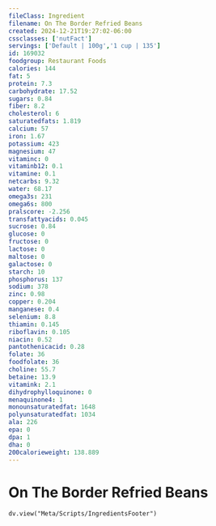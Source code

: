 ```yaml
---
fileClass: Ingredient
filename: On The Border Refried Beans
created: 2024-12-21T19:27:02-06:00
cssclasses: ['nutFact']
servings: ['Default | 100g','1 cup | 135']
id: 169032
foodgroup: Restaurant Foods
calories: 144
fat: 5
protein: 7.3
carbohydrate: 17.52
sugars: 0.84
fiber: 8.2
cholesterol: 6
saturatedfats: 1.819
calcium: 57
iron: 1.67
potassium: 423
magnesium: 47
vitaminc: 0
vitaminb12: 0.1
vitamine: 0.1
netcarbs: 9.32
water: 68.17
omega3s: 231
omega6s: 800
pralscore: -2.256
transfattyacids: 0.045
sucrose: 0.84
glucose: 0
fructose: 0
lactose: 0
maltose: 0
galactose: 0
starch: 10
phosphorus: 137
sodium: 378
zinc: 0.98
copper: 0.204
manganese: 0.4
selenium: 8.8
thiamin: 0.145
riboflavin: 0.105
niacin: 0.52
pantothenicacid: 0.28
folate: 36
foodfolate: 36
choline: 55.7
betaine: 13.9
vitamink: 2.1
dihydrophylloquinone: 0
menaquinone4: 1
monounsaturatedfat: 1648
polyunsaturatedfat: 1034
ala: 226
epa: 0
dpa: 1
dha: 0
200calorieweight: 138.889
---
```


# On The Border Refried Beans

```dataviewjs
dv.view("Meta/Scripts/IngredientsFooter")
```